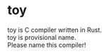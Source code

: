 # toy

toy is C compiler written in Rust.  
toy is provisional name.  
Please name this compiler!  
